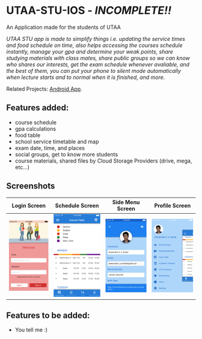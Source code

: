 # UTAA-STU-IOS - *INCOMPLETE!!*
An Application made for the students of UTAA

*UTAA STU app is made to simplify things i.e. updating the service times and food schedule on time, also helps accessing the courses schedule instantly, manage your gpa and determine your weak points, share studying materials with class mates, share public groups so we can know who shares our interests, get the exam schedule whenever avaliable, and the best of them, you can put your phone to silent mode automatically when lecture starts and to normal when it is finished, and more.*

Related Projects: [Android App](https://github.com/AbdulmalekShefat/UTAA-STU-Android).

## Features added:

* course schedule 
* gpa calculations
* food table
* school service timetable and map
* exam date, time, and places
* social groups, get to know more students
* course materials, shared files by Cloud Storage Providers (drive, mega, etc...)

## Screenshots

Login Screen             |  Schedule Screen           |  Side Menu Screen           |  Profile Screen 
:-------------------------:|:-------------------------:|:-------------------------:|:-------------------------:
![](https://github.com/AbdulmalekShefat/UTAA-STU-IOS/blob/master/1.png)  | ![](https://github.com/AbdulmalekShefat/UTAA-STU-IOS/blob/master/2.png)  | ![](https://github.com/AbdulmalekShefat/UTAA-STU-IOS/blob/master/3.png)  | ![](https://github.com/AbdulmalekShefat/UTAA-STU-IOS/blob/master/4.png)  |
## Features to be added:

* You tell me :)
